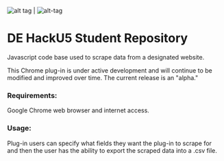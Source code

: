 
![alt tag](https://github.com/dominionenterprises/blessed-charlotte/blob/master/download.png) | ![alt-tag](https://github.com/dominionenterprises/blessed-charlotte/blob/master/charles.jpg)

# DE HackU5 Student Repository

Javascript code base used to scrape data from a designated website.

This Chrome plug-in is under active development and will continue to be modified and improved over time. The current release is an "alpha."

### Requirements:

Google Chrome web browser and internet access.

### Usage:

Plug-in users can specify what fields they want the plug-in to scrape for and then the user has the ability to export the scraped data into a .csv file.

